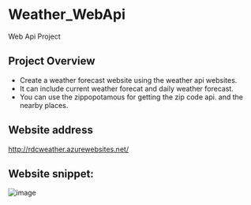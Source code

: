 # Weather_WebApi
Web Api Project

## Project Overview
- Create a weather forecast website using the weather api websites.
- It can include current weather forecat and daily weather forecast.
- You can use the zippopotamous for getting the zip code api. and the nearby places.

## Website address
http://rdcweather.azurewebsites.net/

## Website snippet:
![image](https://user-images.githubusercontent.com/65931708/132297248-b81405e3-7d39-4d60-ba00-f13cf840cb45.png)
